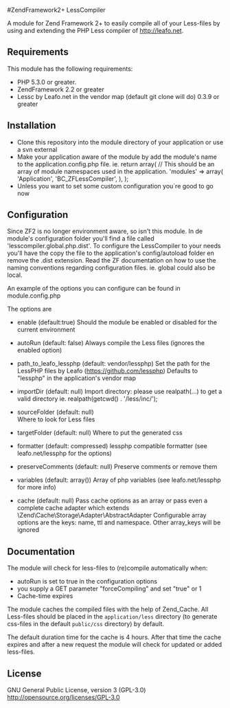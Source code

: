 #ZendFramework2+ LessCompiler

A module for Zend Framework 2+ to easily compile all of your Less-files by using and extending the PHP Less compiler of http://leafo.net.

## Requirements

This module has the following requirements:

* PHP 5.3.0 or greater.
* ZendFramework 2.2 or greater
* Lessc by Leafo.net in the vendor map (default git clone will do) 0.3.9 or greater

## Installation

* Clone this repository into the module directory of your application or use a svn external
* Make your application aware of the module by add the module's name to the application.config.php file.
  ie.
  return array(
    // This should be an array of module namespaces used in the application.
    'modules' => array(
        'Application',
        'BC_ZFLessCompiler',
    ),
  );
* Unless you want to set some custom configuration you´re good to go now

## Configuration
Since ZF2 is no longer environment aware, so isn't this module.
In de module's configuration folder you'll find a file called 'lesscompiler.global.php.dist'.
To configure the LessCompiler to your needs you'll have the copy the file to the application's 
config/autoload folder en remove the .dist extension. 
Read the ZF documentation on how to use the naming conventions regarding configuration files.
ie. global could also be local.

An example of the options you can configure can be found in module.config.php

The options are
- enable (default:true)
	Should the module be enabled or disabled for the current environment

- autoRun (default: false)
	Always compile the Less files (ignores the enabled option)

- path_to_leafo_lessphp (default: vendor/lessphp)
	Set the path for the LessPHP files by Leafo (https://github.com/lessphp)
	Defaults to "lessphp" in the application's vendor map

- importDir (default: null)
	Import directory: please use realpath(...) to get a valid directory
	ie. realpath(getcwd() . '/less/inc/');

- sourceFolder (default: null)	 
	Where to look for Less files

- targetFolder (default: null)
	Where to put the generated css

- formatter (default: compressed)
	lessphp compatible formatter (see leafo.net/lessphp for the options)

- preserveComments (default: null)
	Preserve comments or remove them

- variables (default: array())
	Array of php variables (see leafo.net/lessphp for more info)

- cache (default: null)	
	Pass cache options as an array or pass even a complete 
    cache adapter which extends \Zend\Cache\Storage\Adapter\AbstractAdapter
    Configurable array options are the keys: name, ttl and namespace.
    Other array_keys will be ignored

## Documentation

The module will check for less-files to (re)compile automatically when:
 * autoRun is set to true in the configuration options
 * you supply a GET parameter "forceCompiling" and set "true" or 1
 * Cache-time expires

The module caches the compiled files with the help of Zend_Cache.
All Less-files should be placed in the `application/less` directory (to generate css-files in the default `public/css` directory) by default.

The default duration time for the cache is 4 hours.
After that time the cache expires and after a new request the module will check for updated or added less-files.

## License
GNU General Public License, version 3 (GPL-3.0)
http://opensource.org/licenses/GPL-3.0